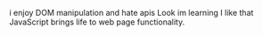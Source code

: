 
i enjoy DOM manipulation and hate apis
Look im learning 
I like that JavaScript brings life to web page functionality. 

